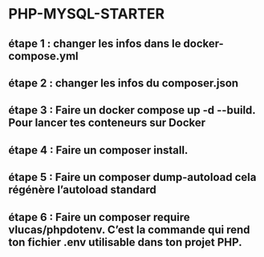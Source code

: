 # PHP-MYSQL-STARTER

## étape 1 :  changer les infos dans le docker-compose.yml

## étape 2 :  changer les infos du composer.json

## étape 3 : Faire un docker compose up -d --build. Pour lancer tes conteneurs sur Docker

## étape 4 :  Faire un composer install.

## étape 5 :  Faire un composer dump-autoload cela régénère l’autoload standard

## étape 6 :  Faire un composer require vlucas/phpdotenv. C’est la commande qui rend ton fichier .env utilisable dans ton projet PHP.